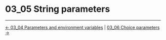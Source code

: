 # 03_05 String parameters

<!-- FooterStart -->
---
[← 03_04 Parameters and environment variables](../03_04_parameters_environment_variables/README.md) | [03_06 Choice parameters →](../03_06_choice_parameters/README.md)
<!-- FooterEnd -->
